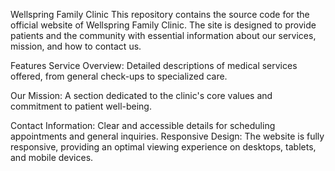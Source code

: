 Wellspring Family Clinic
This repository contains the source code for the official website of Wellspring Family Clinic. The site is designed to provide patients and the community with essential information about our services, mission, and how to contact us.

Features
Service Overview: Detailed descriptions of medical services offered, from general check-ups to specialized care.

Our Mission: A section dedicated to the clinic's core values and commitment to patient well-being.

Contact Information: Clear and accessible details for scheduling appointments and general inquiries.
Responsive Design: The website is fully responsive, providing an optimal viewing experience on desktops, tablets, and mobile devices.

